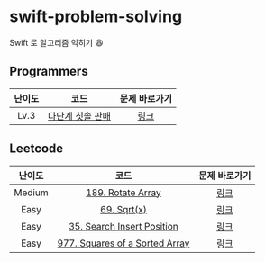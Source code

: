 # swift-problem-solving

Swift 로 알고리즘 익히기 😆

## Programmers

| 난이도 |                                       코드                                        |                          문제 바로가기                           |
| :----: | :-------------------------------------------------------------------------------: | :--------------------------------------------------------------: |
|  Lv.3  | [다단계 칫솔 판매](./SwiftAlgorithms/Programmers/다단계%20칫솔%20판매/main.swift) | [링크](https://programmers.co.kr/learn/courses/30/lessons/77486) |

## Leetcode

| 난이도 |                                        코드                                         |                          문제 바로가기                           |
| :----: | :---------------------------------------------------------------------------------: | :--------------------------------------------------------------: |
| Medium |       [189. Rotate Array](./SwiftAlgorithms/LeetCode/LeetCode189/main.swift)        |       [링크](https://leetcode.com/problems/rotate-array/)        |
|  Easy  |           [69. Sqrt(x)](./SwiftAlgorithms/LeetCode/LeetCode69/main.swift)           |           [링크](https://leetcode.com/problems/sqrtx/)           |
|  Easy  |   [35. Search Insert Position](./SwiftAlgorithms/LeetCode/LeetCode35/main.swift)    |  [링크](https://leetcode.com/problems/search-insert-position/)   |
|  Easy  | [977. Squares of a Sorted Array](./SwiftAlgorithms/LeetCode/LeetCode977/main.swift) | [링크](https://leetcode.com/problems/squares-of-a-sorted-array/) |
